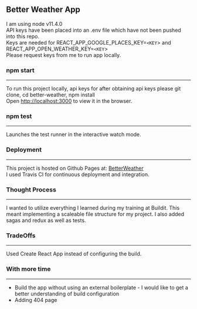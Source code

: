 ## Better Weather App
I am using node v11.4.0<br>
API keys have been placed into an .env file which have not been pushed into this repo.<br>
Keys are needed for REACT_APP_GOOGLE_PLACES_KEY=`<KEY`> and REACT_APP_OPEN_WEATHER_KEY=`<KEY`><br>
Please request keys from me to run app locally.

### npm start
---
To run this project locally, api keys for after obtaining api keys please git clone, cd better-weather, npm install<br>
Open [http://localhost:3000](http://localhost:3000) to view it in the browser.

### npm test
---
Launches the test runner in the interactive watch mode.<br>

### Deployment
---
This project is hosted on Github Pages at: [BetterWeather](https://cilavery.github.io/better-weather/)<br>
I used Travis CI for continuous deployment and integration.

### Thought Process
---
I wanted to utilize everything I learned during my training at Buildit. This meant implementing a scaleable file structure for my project. I also added sagas and redux as well as tests.

### TradeOffs
---
Used Create React App instead of configuring the build.

### With more time
---
 - Build the app without using an external boilerplate - I would like to get a better understanding of build configuration
 - Adding 404 page

